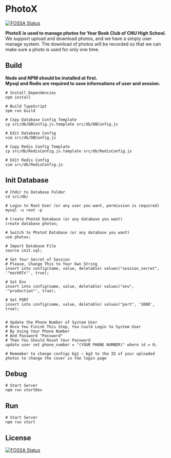# PhotoX
[![FOSSA Status](https://app.fossa.com/api/projects/git%2Bgithub.com%2Fmark07x%2FPhotoX.svg?type=shield)](https://app.fossa.com/projects/git%2Bgithub.com%2Fmark07x%2FPhotoX?ref=badge_shield)

**PhotoX is used to manage photos for Year Book Club of CNU High School.**  
We support upload and download photos, and we have a simply user manage system. The download of photos will be recorded so that we can make sure a photo is used for only one time.  

## Build
**Node and NPM should be installed at first.**  
**Mysql and Redis are required to save informations of user and session.**  
```shell script
# Install Dependencies
npm install

# Build TypeScript
npm run build

# Copy Database Config Template
cp src/db/DBConfig.js.template src/db/DBConfig.js

# Edit Database Config
vim src/db/DBConfig.js

# Copy Redis Config Template
cp src/db/RedisConfig.js.template src/db/RedisConfig.js

# Edit Redis Config
vim src/db/RedisConfig.js
```

## Init Database
```shell script
# Chdir to Database Folder
cd src/db/

# Login to Root User (or any user you want, permission is required)
mysql -u root -p

# Create PhotoX Database (or any database you want)
create database photox;

# Switch to PhotoX Database (or any database you want)
use photox;

# Import Database File
source init.sql;

# Set Your Secret of Session
# Please, Change This to Your Own String
insert into config(name, value, deletable) values("session_secret", '"mark07x"', true);

# Set Env
insert into config(name, value, deletable) values("env", '"production"', true);

# Set PORT
insert into config(name, value, deletable) values("port", '3000', true);


# Update the Phone Number of System User
# Once You Finish This Step, You Could Login to System User
# By Using Your Phone Number
# And Password "Password"
# Then You Should Reset Your Password
update user set phone_number = "(YOUR PHONE NUMBER)" where id = 0;

# Remember to change configs bg1 ~ bg3 to the ID of your uploaded photos to change the cover in the login page
```

## Debug
```shell script
# Start Server
npm run startDev
```

## Run
```shell script
# Start Server
npm run start
```


## License
[![FOSSA Status](https://app.fossa.com/api/projects/git%2Bgithub.com%2Fmark07x%2FPhotoX.svg?type=large)](https://app.fossa.com/projects/git%2Bgithub.com%2Fmark07x%2FPhotoX?ref=badge_large)